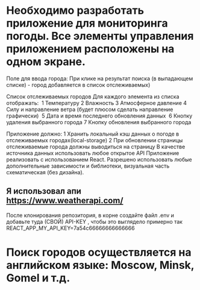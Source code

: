 # Необходимо разработать приложение для мониторинга погоды. Все элементы управления приложением расположены на одном экране.

Поле для ввода города:
При клике на результат поиска (в выпадающем списке) - город добавляется в список отслеживаемых)

Список отслеживаемых городов
Для каждого элемента из списка отображать: 
1	Температуру
2	Влажность
3	Атмосферное давление
4	Силу и направление ветра (будет плюсом сделать направление графически) 
5	Дата и время последнего обновления данных 
6	Кнопку удаления выбранного города
7	Кнопку обновления выбранного города

Приложение должно:
1	Хранить локальный кэш данных о погоде в отслеживаемых городах(local-storage)
2	При обновлении страницы отслеживаемые города должны выводиться на страницу
В качестве источника данных использовать любое открытое API
Приложение реализовать с использованием React. Разрешено использовать любые дополнительные зависимости и библиотеки, визуальная часть схематическая (без дизайна).

## Я использовал апи https://www.weatherapi.com/ 
После клонирования репозитория, в корне создайте файл .env и добавьте туда (СВОЙ) API-KEY , чтобы это выглядело примерно так REACT_APP_MY_API_KEY=7a54c66666666666666

# Поиск городов осуществляется на английском языке: Moscow, Minsk, Gomel и т.д.
